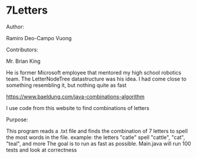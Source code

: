# 7Letters

Author:

Ramiro Deo-Campo Vuong

Contributors:

Mr. Brian King

He is former Microsoft employee	that mentored my high school robotics team.
The LetterNodeTree datastructure was his idea. I had come close to something resembling it,
but nothing quite as fast
	
https://www.baeldung.com/java-combinations-algorithm

I use code from this website to find combinations of letters


Purpose:

This program reads a .txt file and finds the combination of 7 letters
to spell the most words in the file.
example: the letters "catle" spell "cattle", "cat", "teal", and more
The goal is to run as fast as possible.
Main.java will run 100 tests and look at correctness
